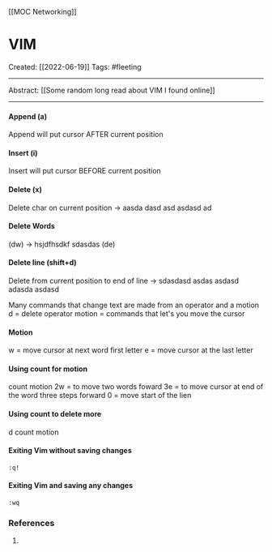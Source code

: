 [[MOC Networking]]

# VIM
Created:  [[2022-06-19]]
Tags: #fleeting 

---
Abstract:
[[Some random long read about VIM I found online]]

---
#### Append (a) 
Append will put cursor AFTER current position

#### Insert (i)
Insert will put cursor BEFORE current position


#### Delete (x)
Delete char on current position
-> aasda dasd asd asdasd ad

#### Delete Words 
(dw)
->  hsjdfhsdkf sdasdas
(de)


#### Delete line (shift+d)
Delete from current position to end of line
-> sdasdasd asdas asdasd adasda asdasd  
 


Many commands that change text are made from an operator and a motion 
d = delete operator
motion = commands that let's you move the cursor

#### Motion
w = move cursor at next word first letter
e = move cursor at the last letter


#### Using count for motion 
count  motion
2w = to move two words foward
3e = to move cursor at end of the word three steps forward
0 = move start of the lien

#### Using count to delete more
d  count  motion



#### Exiting Vim without saving changes 
`:q!` 

#### Exiting Vim and saving any changes
`:wq`



    



### References
1. 